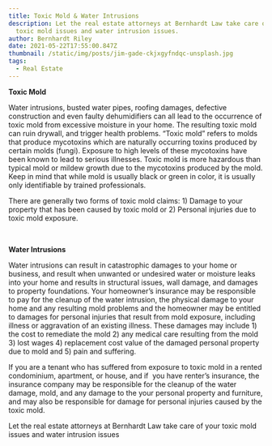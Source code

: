 ```yaml
---
title: Toxic Mold & Water Intrusions
description: Let the real estate attorneys at Bernhardt Law take care of your
  toxic mold issues and water intrusion issues.
author: Bernhardt Riley
date: 2021-05-22T17:55:00.847Z
thumbnail: /static/img/posts/jim-gade-ckjxgyfndqc-unsplash.jpg
tags:
  - Real Estate
---
```

**Toxic Mold**

Water intrusions, busted water pipes, roofing damages, defective construction and even faulty dehumidifiers can all lead to the occurrence of toxic mold from excessive moisture in your home. The resulting toxic mold can ruin drywall, and trigger health problems. “Toxic mold” refers to molds that produce mycotoxins which are naturally occurring toxins produced by certain molds (fungi). Exposure to high levels of these mycotoxins have been known to lead to serious illnesses. Toxic mold is more hazardous than typical mold or mildew growth due to the mycotoxins produced by the mold. Keep in mind that while mold is usually black or green in color, it is usually only identifiable by trained professionals.

There are generally two forms of toxic mold claims: 1) Damage to your property that has been caused by toxic mold or 2) Personal injuries due to toxic mold exposure.  

 

**Water Intrusions**

Water intrusions can result in catastrophic damages to your home or business, and result when unwanted or undesired water or moisture leaks into your home and results in structural issues, wall damage, and damages to property foundations. Your homeowner’s insurance may be responsible to pay for the cleanup of the water intrusion, the physical damage to your home and any resulting mold problems and the homeowner may be entitled to damages for personal injuries that result from mold exposure, including illness or aggravation of an existing illness. These damages may include 1) the cost to remediate the mold 2) any medical care resulting from the mold 3) lost wages 4) replacement cost value of the damaged personal property due to mold and 5) pain and suffering.

If you are a tenant who has suffered from exposure to toxic mold in a rented condominium, apartment, or house, and if  you have renter’s insurance, the insurance company may be responsible for the cleanup of the water damage, mold, and any damage to the your personal property and furniture, and may also be responsible for damage for personal injuries caused by the toxic mold.

Let the real estate attorneys at Bernhardt Law take care of your toxic mold issues and water intrusion issues